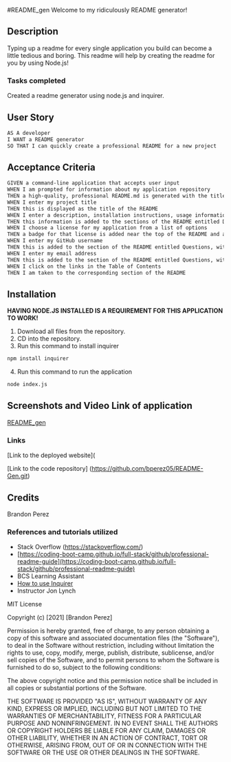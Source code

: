 #README_gen
Welcome to my ridiculously README generator!


## Description

Typing up a readme for every single application you build can become a little tedious and boring. This readme will help by creating the readme for you by using Node.js!

### **Tasks completed**

Created a readme generator using node.js and inquirer.


## User Story

```md
AS A developer
I WANT a README generator
SO THAT I can quickly create a professional README for a new project
```

## Acceptance Criteria

```md
GIVEN a command-line application that accepts user input
WHEN I am prompted for information about my application repository
THEN a high-quality, professional README.md is generated with the title of my project and sections entitled Description, Table of Contents, Installation, Usage, License, Contributing, Tests, and Questions
WHEN I enter my project title
THEN this is displayed as the title of the README
WHEN I enter a description, installation instructions, usage information, contribution guidelines, and test instructions
THEN this information is added to the sections of the README entitled Description, Installation, Usage, Contributing, and Tests
WHEN I choose a license for my application from a list of options
THEN a badge for that license is added near the top of the README and a notice is added to the section of the README entitled License that explains which license the application is covered under
WHEN I enter my GitHub username
THEN this is added to the section of the README entitled Questions, with a link to my GitHub profile
WHEN I enter my email address
THEN this is added to the section of the README entitled Questions, with instructions on how to reach me with additional questions
WHEN I click on the links in the Table of Contents
THEN I am taken to the corresponding section of the README
```

## Installation

**HAVING NODE.JS INSTALLED IS A REQUIREMENT FOR THIS APPLICATION TO WORK!**

1. Download all files from the repository.
2. CD into the repository.
3. Run this command to install inquirer
```md
npm install inquirer
```
4. Run this command to run the application
```md
node index.js
```

## Screenshots and Video Link of application

[README_gen]()

### **Links**

[Link to the deployed website](

[Link to the code repository] (https://github.com/bperez05/README-Gen.git)

## Credits
Brandon Perez

### References and tutorials utilized
* Stack Overflow (https://stackoverflow.com/)
* [https://coding-boot-camp.github.io/full-stack/github/professional-readme-guide](https://coding-boot-camp.github.io/full-stack/github/professional-readme-guide)
* BCS Learning Assistant
* [How to use Inquirer](https://www.npmjs.com/package/inquirer)
* Instructor Jon Lynch

MIT License

Copyright (c) [2021] [Brandon Perez]

Permission is hereby granted, free of charge, to any person obtaining a copy
of this software and associated documentation files (the "Software"), to deal
in the Software without restriction, including without limitation the rights
to use, copy, modify, merge, publish, distribute, sublicense, and/or sell
copies of the Software, and to permit persons to whom the Software is
furnished to do so, subject to the following conditions:

The above copyright notice and this permission notice shall be included in all
copies or substantial portions of the Software.

THE SOFTWARE IS PROVIDED "AS IS", WITHOUT WARRANTY OF ANY KIND, EXPRESS OR
IMPLIED, INCLUDING BUT NOT LIMITED TO THE WARRANTIES OF MERCHANTABILITY,
FITNESS FOR A PARTICULAR PURPOSE AND NONINFRINGEMENT. IN NO EVENT SHALL THE
AUTHORS OR COPYRIGHT HOLDERS BE LIABLE FOR ANY CLAIM, DAMAGES OR OTHER
LIABILITY, WHETHER IN AN ACTION OF CONTRACT, TORT OR OTHERWISE, ARISING FROM,
OUT OF OR IN CONNECTION WITH THE SOFTWARE OR THE USE OR OTHER DEALINGS IN THE
SOFTWARE.